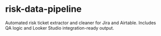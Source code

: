 # risk-data-pipeline
 Automated risk ticket extractor and cleaner for Jira and Airtable. Includes QA logic and Looker Studio integration-ready output.
